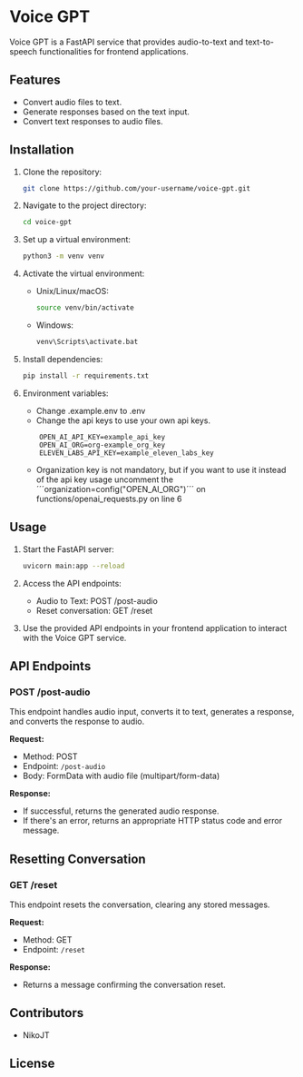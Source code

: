 # Voice GPT

Voice GPT is a FastAPI service that provides audio-to-text and text-to-speech functionalities for frontend applications.

## Features

- Convert audio files to text.
- Generate responses based on the text input.
- Convert text responses to audio files.

## Installation

1. Clone the repository:

    ```bash
    git clone https://github.com/your-username/voice-gpt.git
    ```

2. Navigate to the project directory:

    ```bash
    cd voice-gpt
    ```

3. Set up a virtual environment:

    ```bash
    python3 -m venv venv
    ```

4. Activate the virtual environment:

    - Unix/Linux/macOS:

        ```bash
        source venv/bin/activate
        ```

    - Windows:

        ```bash
        venv\Scripts\activate.bat
        ```

5. Install dependencies:

    ```bash
    pip install -r requirements.txt
    ```
6. Environment variables:
    - Change .example.env to .env
    - Change the api keys to use your own api keys.
    ```
        OPEN_AI_API_KEY=example_api_key
        OPEN_AI_ORG=org-example_org_key
        ELEVEN_LABS_API_KEY=example_eleven_labs_key
    ```
    - Organization key is not mandatory, but if you want to use it instead of the api key
    usage uncomment the
    ´´´organization=config("OPEN_AI_ORG")´´´
    on functions/openai_requests.py on line 6
## Usage

1. Start the FastAPI server:

    ```bash
    uvicorn main:app --reload
    ```

2. Access the API endpoints:

    - Audio to Text: POST /post-audio
    - Reset conversation: GET /reset

3. Use the provided API endpoints in your frontend application to interact with the Voice GPT service.

## API Endpoints

### POST /post-audio

This endpoint handles audio input, converts it to text, generates a response, and converts the response to audio.

**Request:**

- Method: POST
- Endpoint: `/post-audio`
- Body: FormData with audio file (multipart/form-data)

**Response:**

- If successful, returns the generated audio response.
- If there's an error, returns an appropriate HTTP status code and error message.


## Resetting Conversation

### GET /reset

This endpoint resets the conversation, clearing any stored messages.

**Request:**

- Method: GET
- Endpoint: `/reset`

**Response:**

- Returns a message confirming the conversation reset.

## Contributors

- NikoJT

## License
